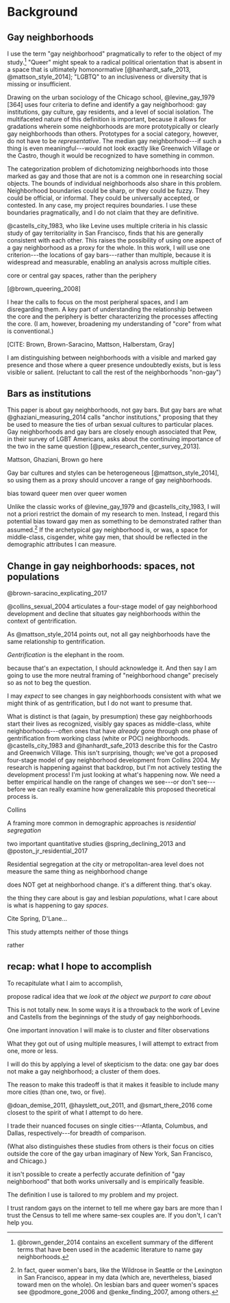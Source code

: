 ---
---

# Background

## Gay neighborhoods

I use the term "gay neighborhood" pragmatically to refer to the object of my study.[^gay_terminology] "Queer" might speak to a radical political orientation that is absent in a space that is ultimately homonormative [@hanhardt_safe_2013, @mattson_style_2014]; "LGBTQ" to an inclusiveness or diversity that is missing or insufficient.

[^gay_terminology]: @brown_gender_2014 contains an excellent summary of the different terms that have been used in the academic literature to name gay neighborhoods.

Drawing on the urban sociology of the Chicago school, @levine_gay_1979 [364] uses four criteria to define and identify a gay neighborhood: gay institutions, gay culture, gay residents, and a level of social isolation. The multifaceted nature of this definition is important, because it allows for gradations wherein some neighborhoods are more prototypically or clearly gay neighborhoods than others. Prototypes for a social category, however, do not have to be *representative*. The median gay neighborhood---if such a thing is even meaningful---would not look exactly like Greenwich Village or the Castro, though it would be recognized to have something in common.

The categorization problem of dichotomizing neighborhoods into those marked as gay and those that are not is a common one in researching social objects. The bounds of individual neighborhoods also share in this problem. Neighborhood boundaries could be sharp, or they could be fuzzy. They could be official, or informal. They could be universally accepted, or contested. In any case, my project requires boundaries. I use these boundaries pragmatically, and I do not claim that they are definitive.

@castells_city_1983, who like Levine uses multiple criteria in his classic study of gay territoriality in San Francisco, finds that his are generally consistent with each other. This raises the possibility of using one aspect of a gay neighborhood as a proxy for the whole. In this work, I will use one criterion---the locations of gay bars---rather than multiple, because it is widespread and measurable, enabling an analysis across multiple cities.

core or central gay spaces, rather than the periphery

[@brown_queering_2008]

I hear the calls to focus on the most peripheral spaces, and I am disregarding them. A key part of understanding the relationship between the core and the periphery is better characterizing the processes affecting the core. (I am, however, broadening my understanding of "core" from what is conventional.)

[CITE: Brown, Brown-Saracino, Mattson, Halberstam, Gray]

I am distinguishing between neighborhoods with a visible and marked gay presence and those where a queer presence undoubtedly exists, but is less visible or salient. (reluctant to call the rest of the neighborhoods "non-gay")

## Bars as institutions

This paper is about gay neighborhoods, not gay bars. But gay bars are what @ghaziani_measuring_2014 calls "anchor institutions," proposing that they be used to measure the ties of urban sexual cultures to particular places. Gay neighborhoods and gay bars are closely enough associated that Pew, in their survey of LGBT Americans, asks about the continuing importance of the two in the same question [@pew_research_center_survey_2013].

Mattson, Ghaziani, Brown go here

Gay bar cultures and styles can be heterogeneous [@mattson_style_2014], so using them as a proxy should uncover a range of gay neighborhoods.


bias toward queer men over queer women

Unlike the classic works of @levine_gay_1979 and @castells_city_1983, I will not a priori restrict the domain of my research to men. Instead, I regard this potential bias toward gay men as something to be demonstrated rather than assumed.[^lesbian_bars] If the archetypical gay neighborhood is, or was, a space for middle-class, cisgender, white gay men, that should be reflected in the demographic attributes I can measure.

[^lesbian_bars]: In fact, queer women's bars, like the Wildrose in Seattle or the Lexington in San Francisco, appear in my data (which are, nevertheless, biased toward men on the whole). On lesbian bars and queer women's spaces see @podmore_gone_2006 and @enke_finding_2007, among others.

## Change in gay neighborhoods: spaces, not populations

@brown-saracino_explicating_2017

@collins_sexual_2004 articulates a four-stage model of gay neighborhood development and decline that situates gay neighborhoods within the context of gentrification.

As @mattson_style_2014 points out, not all gay neighborhoods have the same relationship to gentrification.

*Gentrification* is the elephant in the room.

because that's an expectation, I should acknowledge it. And then say I am going to use the more neutral framing of "neighborhood change" precisely so as not to beg the question.

I may *expect* to see changes in gay neighborhoods consistent with what we might think of as gentrification, but I do not want to presume that.

What is distinct is that (again, by presumption) these gay neighborhoods start their lives as recognized, visibly gay spaces as middle-class, white neighborhoods---often ones that have *already* gone through one phase of gentrification from working class (white or POC) neighborhoods. @castells_city_1983 and @hanhardt_safe_2013 describe this for the Castro and Greenwich Village. This isn't surprising, though; we've got a proposed four-stage model of gay neighborhood development from Collins 2004. My research is happening against that backdrop, but I'm not actively testing the development process! I'm just looking at what's happening now. We need a better empirical handle on the range of changes we see---or don't see---before we can really examine how generalizable this proposed theoretical process is.

Collins

A framing more common in demographic approaches is *residential segregation*

two important quantitative studies @spring_declining_2013 and @poston_jr_residential_2017

Residential segregation at the city or metropolitan-area level does not measure the same thing as neighborhood change

does NOT get at neighborhood change. it's a different thing. that's okay.

the thing they care about is gay and lesbian *populations*, what I care about is what is happening to gay *spaces*.

Cite Spring, D'Lane...

This study attempts neither of those things

rather

## recap: what I hope to accomplish

To recapitulate what I aim to accomplish,

propose radical idea that we *look at the object we purport to care about*

This is not totally new. In some ways it is a throwback to the work of Levine and Castells from the beginnings of the study of gay neighborhoods.

One important innovation I will make is to cluster and filter observations

What they got out of using multiple measures, I will attempt to extract from one, more or less.

I will do this by applying a level of skepticism to the data: one gay bar does not make a gay neighborhood; a cluster of them does.

The reason to make this tradeoff is that it makes it feasible to include many more cities (than one, two, or five).

@doan_demise_2011, @hayslett_out_2011, and @smart_there_2016 come closest to the spirit of what I attempt to do here.

I trade their nuanced focuses on single cities---Atlanta, Columbus, and Dallas, respectively---for breadth of comparison.

(What also distinguishes these studies from others is their focus on cities outside the core of the gay urban imaginary of New York, San Francisco, and Chicago.)


it isn't possible to create a perfectly accurate definition of "gay neighborhood" that both works universally and is empirically feasible.

The definition I use is tailored to my problem and my project.


I trust random gays on the internet to tell me where gay bars are more than I trust the Census to tell me where same-sex couples are. If you don't, I can't help you.
